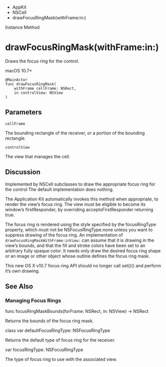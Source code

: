

- AppKit
- NSCell
-  drawFocusRingMask(withFrame:in:) 

Instance Method

# drawFocusRingMask(withFrame:in:)

Draws the focus ring for the control.

macOS 10.7+

``` source
@MainActor
func drawFocusRingMask(
    withFrame cellFrame: NSRect,
    in controlView: NSView
)
```

## Parameters 

`cellFrame`  

The bounding rectangle of the receiver, or a portion of the bounding rectangle.

`controlView`  

The view that manages the cell.

## Discussion

Implemented by NSCell subclasses to draw the appropriate focus ring for the control The default implementation does nothing.

The Application Kit automatically invokes this method when appropriate, to render the view’s focus ring. The view must be eligible to become its window’s firstResponder, by overriding acceptsFirstResponder returning true.

The focus ring is rendered using the style specified by the focusRingType property, which must not be NSFocusRingType.none unless you want to suppress drawing of the focus ring. An implementation of `drawFocusRingMaskWithFrame:inView:` can assume that it is drawing in the view’s bounds, and that the fill and stroke colors have been set to an arbitrary fully opaque color. It needs only draw the desired focus ring shape or an image or other object whose outline defines the focus ring mask.

This new OS X v10.7 focus ring API should no longer call set()() and perform it’s own drawing.

## See Also

### Managing Focus Rings

func focusRingMaskBounds(forFrame: NSRect, in: NSView) -> NSRect

Returns the bounds of the focus ring mask.

class var defaultFocusRingType: NSFocusRingType

Returns the default type of focus ring for the receiver.

var focusRingType: NSFocusRingType

The type of focus ring to use with the associated view.

